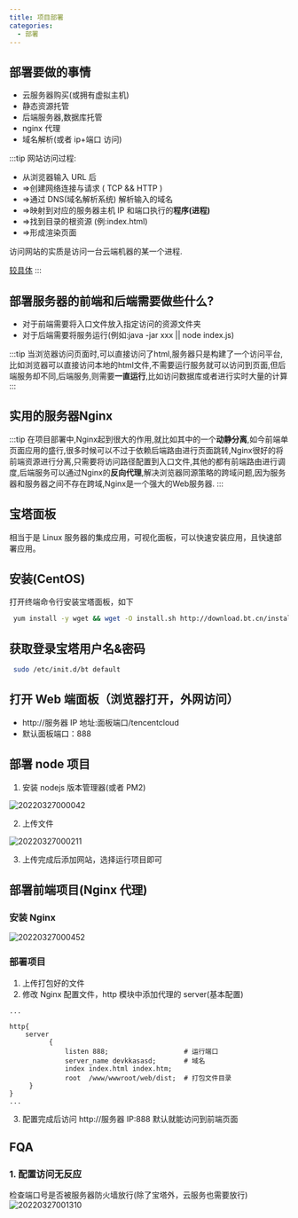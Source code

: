 ```yaml
---
title: 项目部署
categories:
  - 部署
---
```


## 部署要做的事情

- 云服务器购买(或拥有虚拟主机)
- 静态资源托管
- 后端服务器,数据库托管
- nginx 代理
- 域名解析(或者 ip+端口 访问)

:::tip
网站访问过程:

- 从浏览器输入 URL 后
- =>创建网络连接与请求 ( TCP && HTTP )
- =>通过 DNS(域名解析系统) 解析输入的域名
- =>映射到对应的服务器主机 IP 和端口执行的**程序(进程)**
- =>找到目录的根资源 (例:index.html)
- =>形成渲染页面

访问网站的实质是访问一台云端机器的某一个进程.

[较具体](https://juejin.cn/post/6844904054074654728)
:::
## 部署服务器的前端和后端需要做些什么?
- 对于前端需要将入口文件放入指定访问的资源文件夹
- 对于后端需要将服务运行(例如:java -jar xxx || node index.js)

:::tip
  当浏览器访问页面时,可以直接访问了html,服务器只是构建了一个访问平台,
比如浏览器可以直接访问本地的html文件,不需要运行服务就可以访问到页面,但后端服务却不同,后端服务,则需要**一直运行**,比如访问数据库或者进行实时大量的计算
:::

## 实用的服务器Nginx
:::tip
  在项目部署中,Nginx起到很大的作用,就比如其中的一个**动静分离**,如今前端单页面应用的盛行,很多时候可以不过于依赖后端路由进行页面跳转,Nginx很好的将前端资源进行分离,只需要将访问路径配置到入口文件,其他的都有前端路由进行调度,后端服务可以通过Nginx的**反向代理**,解决浏览器同源策略的跨域问题,因为服务器和服务器之间不存在跨域,Nginx是一个强大的Web服务器.
:::
## 宝塔面板

相当于是 Linux 服务器的集成应用，可视化面板，可以快速安装应用，且快速部署应用。

## 安装(CentOS)

打开终端命令行安装宝塔面板，如下

```bash
 yum install -y wget && wget -O install.sh http://download.bt.cn/install/install.sh && sh install.sh
```

## 获取登录宝塔用户名&密码

```bash
 sudo /etc/init.d/bt default
```

## 打开 Web 端面板（浏览器打开，外网访问）

- http://服务器 IP 地址:面板端口/tencentcloud
- 默认面板端口：888

## 部署 node 项目

1. 安装 nodejs 版本管理器(或者 PM2)

![20220327000042](https://raw.staticdn.net/dreamChaser-lcc/typora-cloudImages/master/blog/deploy/20220327000042.png)

2. 上传文件

![20220327000211](https://raw.staticdn.net/dreamChaser-lcc/typora-cloudImages/master/blog/deploy/20220327000211.png)

3. 上传完成后添加网站，选择运行项目即可

## 部署前端项目(Nginx 代理)

### 安装 Nginx

![20220327000452](https://raw.staticdn.net/dreamChaser-lcc/typora-cloudImages/master/blog/deploy/20220327000452.png)

### 部署项目

1. 上传打包好的文件
2. 修改 Nginx 配置文件，http 模块中添加代理的 server(基本配置)

```nginx
...

http{
    server
          {
              listen 888;                   # 运行端口
              server_name devkkasasd;       # 域名
              index index.html index.htm;
              root  /www/wwwroot/web/dist;  # 打包文件目录
     }
}
...

```

3. 配置完成后访问 http://服务器 IP:888 默认就能访问到前端页面

## FQA

### 1. 配置访问无反应

检查端口号是否被服务器防火墙放行(除了宝塔外，云服务也需要放行)
![20220327001310](https://raw.staticdn.net/dreamChaser-lcc/typora-cloudImages/master/blog/deploy/20220327001310.png)
